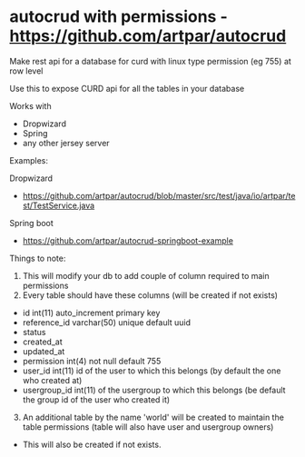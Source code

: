 # autocrud with permissions - https://github.com/artpar/autocrud
Make rest api for a database for curd with linux type permission (eg 755) at row level

Use this to expose CURD api for all the tables in your database

Works with
- Dropwizard
- Spring
- any other jersey server


Examples:

Dropwizard
- https://github.com/artpar/autocrud/blob/master/src/test/java/io/artpar/test/TestService.java

Spring boot
- https://github.com/artpar/autocrud-springboot-example


Things to note:

1. This will modify your db to add couple of column required to main permissions
2. Every table should have these columns (will be created if not exists)
- id int(11) auto_increment primary key
- reference_id varchar(50) unique default uuid
- status
- created_at
- updated_at
- permission int(4) not null default 755
- user_id int(11) id of the user to which this belongs (by default the one who created at)
- usergroup_id int(11) of the usergroup to which this belongs (be default the group id of the user who created it)

3. An additional table by the name 'world' will be created to maintain the table permissions (table will also have user and usergroup owners)
- This will also be created if not exists.